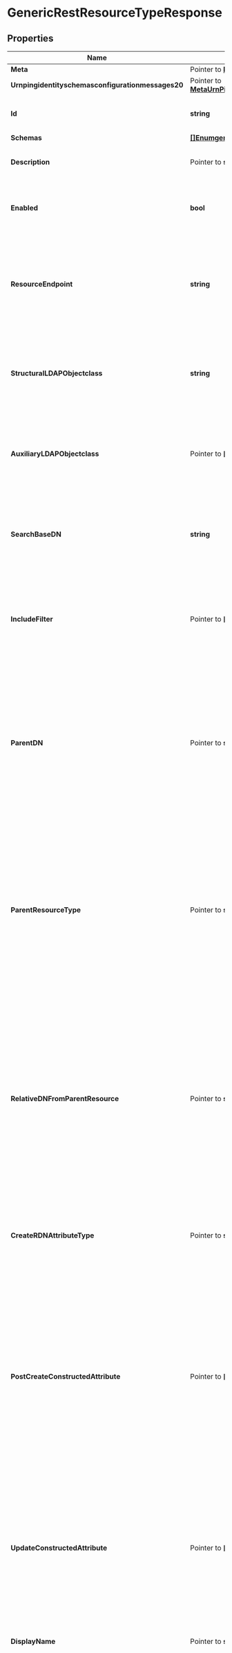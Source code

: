 # GenericRestResourceTypeResponse

## Properties

Name | Type | Description | Notes
------------ | ------------- | ------------- | -------------
**Meta** | Pointer to [**MetaMeta**](MetaMeta.md) |  | [optional] 
**Urnpingidentityschemasconfigurationmessages20** | Pointer to [**MetaUrnPingidentitySchemasConfigurationMessages20**](MetaUrnPingidentitySchemasConfigurationMessages20.md) |  | [optional] 
**Id** | **string** | Name of the REST Resource Type | 
**Schemas** | [**[]EnumgenericRestResourceTypeSchemaUrn**](EnumgenericRestResourceTypeSchemaUrn.md) |  | 
**Description** | Pointer to **string** | A description for this REST Resource Type | [optional] 
**Enabled** | **bool** | Indicates whether the REST Resource Type is enabled. | 
**ResourceEndpoint** | **string** | The HTTP addressable endpoint of this REST Resource Type relative to a REST API base URL. Do not include a leading &#39;/&#39;. | 
**StructuralLDAPObjectclass** | **string** | Specifies the LDAP structural object class that should be exposed by this REST Resource Type. | 
**AuxiliaryLDAPObjectclass** | Pointer to **[]string** | Specifies an auxiliary LDAP object class that should be exposed by this REST Resource Type. | [optional] 
**SearchBaseDN** | **string** | Specifies the base DN of the branch of the LDAP directory where resources of this type are located. | 
**IncludeFilter** | Pointer to **[]string** | The set of LDAP filters that define the LDAP entries that should be included in this REST Resource Type. | [optional] 
**ParentDN** | Pointer to **string** | Specifies the DN of the parent entry for new resources of this type, when a parent resource is not provided by the app. The parent DN must be at or below the search base of this resource type. | [optional] 
**ParentResourceType** | Pointer to **string** | Specifies the name of another resource type which may be a parent of new resources of this type. The search base DN of the parent resource type must be at or above the search base DN of this resource type. | [optional] 
**RelativeDNFromParentResource** | Pointer to **string** | Specifies a template for a relative DN from the parent resource which identifies the parent entry for a new resource of this type. If this property is not specified then new resources are created immediately below the parent resource or parent DN. | [optional] 
**CreateRDNAttributeType** | Pointer to **string** | Specifies the name or OID of the LDAP attribute type to be used as the RDN of new resources. | [optional] 
**PostCreateConstructedAttribute** | Pointer to **[]string** | Specifies an attribute whose values are to be constructed when a new resource is created. The values are only set at creation time. Subsequent modifications to attributes in the constructed attribute value-pattern are not propagated here. | [optional] 
**UpdateConstructedAttribute** | Pointer to **[]string** | Specifies an attribute whose values are to be constructed when a resource is updated. The constructed values replace any existing values of the attribute. | [optional] 
**DisplayName** | Pointer to **string** | A human readable display name for this REST Resource Type. | [optional] 
**SearchFilterPattern** | Pointer to **string** | Specifies the LDAP filter that should be used when searching for resources matching provided search text. All attribute types in the filter pattern referencing the search text must have a Delegated Admin Attribute definition. | [optional] 
**PrimaryDisplayAttributeType** | Pointer to **string** | Specifies the name or OID of the LDAP attribute type which is the primary display attribute. This attribute type must be in the search filter pattern and must have a Delegated Admin Attribute definition. | [optional] 
**DelegatedAdminSearchSizeLimit** | Pointer to **int32** | The maximum number of resources that may be returned from a search request. | [optional] 
**DelegatedAdminReportSizeLimit** | Pointer to **int32** | The maximum number of resources that may be included in a report. | [optional] 
**MembersColumnName** | Pointer to **string** | Specifies the name of the group member column that will be displayed in the Delegated Admin UI | [optional] 
**NonmembersColumnName** | Pointer to **string** | Specifies the name of the group nonmember column that will be displayed in the Delegated Admin UI | [optional] 

## Methods

### NewGenericRestResourceTypeResponse

`func NewGenericRestResourceTypeResponse(id string, schemas []EnumgenericRestResourceTypeSchemaUrn, enabled bool, resourceEndpoint string, structuralLDAPObjectclass string, searchBaseDN string, ) *GenericRestResourceTypeResponse`

NewGenericRestResourceTypeResponse instantiates a new GenericRestResourceTypeResponse object
This constructor will assign default values to properties that have it defined,
and makes sure properties required by API are set, but the set of arguments
will change when the set of required properties is changed

### NewGenericRestResourceTypeResponseWithDefaults

`func NewGenericRestResourceTypeResponseWithDefaults() *GenericRestResourceTypeResponse`

NewGenericRestResourceTypeResponseWithDefaults instantiates a new GenericRestResourceTypeResponse object
This constructor will only assign default values to properties that have it defined,
but it doesn't guarantee that properties required by API are set

### GetMeta

`func (o *GenericRestResourceTypeResponse) GetMeta() MetaMeta`

GetMeta returns the Meta field if non-nil, zero value otherwise.

### GetMetaOk

`func (o *GenericRestResourceTypeResponse) GetMetaOk() (*MetaMeta, bool)`

GetMetaOk returns a tuple with the Meta field if it's non-nil, zero value otherwise
and a boolean to check if the value has been set.

### SetMeta

`func (o *GenericRestResourceTypeResponse) SetMeta(v MetaMeta)`

SetMeta sets Meta field to given value.

### HasMeta

`func (o *GenericRestResourceTypeResponse) HasMeta() bool`

HasMeta returns a boolean if a field has been set.

### GetUrnpingidentityschemasconfigurationmessages20

`func (o *GenericRestResourceTypeResponse) GetUrnpingidentityschemasconfigurationmessages20() MetaUrnPingidentitySchemasConfigurationMessages20`

GetUrnpingidentityschemasconfigurationmessages20 returns the Urnpingidentityschemasconfigurationmessages20 field if non-nil, zero value otherwise.

### GetUrnpingidentityschemasconfigurationmessages20Ok

`func (o *GenericRestResourceTypeResponse) GetUrnpingidentityschemasconfigurationmessages20Ok() (*MetaUrnPingidentitySchemasConfigurationMessages20, bool)`

GetUrnpingidentityschemasconfigurationmessages20Ok returns a tuple with the Urnpingidentityschemasconfigurationmessages20 field if it's non-nil, zero value otherwise
and a boolean to check if the value has been set.

### SetUrnpingidentityschemasconfigurationmessages20

`func (o *GenericRestResourceTypeResponse) SetUrnpingidentityschemasconfigurationmessages20(v MetaUrnPingidentitySchemasConfigurationMessages20)`

SetUrnpingidentityschemasconfigurationmessages20 sets Urnpingidentityschemasconfigurationmessages20 field to given value.

### HasUrnpingidentityschemasconfigurationmessages20

`func (o *GenericRestResourceTypeResponse) HasUrnpingidentityschemasconfigurationmessages20() bool`

HasUrnpingidentityschemasconfigurationmessages20 returns a boolean if a field has been set.

### GetId

`func (o *GenericRestResourceTypeResponse) GetId() string`

GetId returns the Id field if non-nil, zero value otherwise.

### GetIdOk

`func (o *GenericRestResourceTypeResponse) GetIdOk() (*string, bool)`

GetIdOk returns a tuple with the Id field if it's non-nil, zero value otherwise
and a boolean to check if the value has been set.

### SetId

`func (o *GenericRestResourceTypeResponse) SetId(v string)`

SetId sets Id field to given value.


### GetSchemas

`func (o *GenericRestResourceTypeResponse) GetSchemas() []EnumgenericRestResourceTypeSchemaUrn`

GetSchemas returns the Schemas field if non-nil, zero value otherwise.

### GetSchemasOk

`func (o *GenericRestResourceTypeResponse) GetSchemasOk() (*[]EnumgenericRestResourceTypeSchemaUrn, bool)`

GetSchemasOk returns a tuple with the Schemas field if it's non-nil, zero value otherwise
and a boolean to check if the value has been set.

### SetSchemas

`func (o *GenericRestResourceTypeResponse) SetSchemas(v []EnumgenericRestResourceTypeSchemaUrn)`

SetSchemas sets Schemas field to given value.


### GetDescription

`func (o *GenericRestResourceTypeResponse) GetDescription() string`

GetDescription returns the Description field if non-nil, zero value otherwise.

### GetDescriptionOk

`func (o *GenericRestResourceTypeResponse) GetDescriptionOk() (*string, bool)`

GetDescriptionOk returns a tuple with the Description field if it's non-nil, zero value otherwise
and a boolean to check if the value has been set.

### SetDescription

`func (o *GenericRestResourceTypeResponse) SetDescription(v string)`

SetDescription sets Description field to given value.

### HasDescription

`func (o *GenericRestResourceTypeResponse) HasDescription() bool`

HasDescription returns a boolean if a field has been set.

### GetEnabled

`func (o *GenericRestResourceTypeResponse) GetEnabled() bool`

GetEnabled returns the Enabled field if non-nil, zero value otherwise.

### GetEnabledOk

`func (o *GenericRestResourceTypeResponse) GetEnabledOk() (*bool, bool)`

GetEnabledOk returns a tuple with the Enabled field if it's non-nil, zero value otherwise
and a boolean to check if the value has been set.

### SetEnabled

`func (o *GenericRestResourceTypeResponse) SetEnabled(v bool)`

SetEnabled sets Enabled field to given value.


### GetResourceEndpoint

`func (o *GenericRestResourceTypeResponse) GetResourceEndpoint() string`

GetResourceEndpoint returns the ResourceEndpoint field if non-nil, zero value otherwise.

### GetResourceEndpointOk

`func (o *GenericRestResourceTypeResponse) GetResourceEndpointOk() (*string, bool)`

GetResourceEndpointOk returns a tuple with the ResourceEndpoint field if it's non-nil, zero value otherwise
and a boolean to check if the value has been set.

### SetResourceEndpoint

`func (o *GenericRestResourceTypeResponse) SetResourceEndpoint(v string)`

SetResourceEndpoint sets ResourceEndpoint field to given value.


### GetStructuralLDAPObjectclass

`func (o *GenericRestResourceTypeResponse) GetStructuralLDAPObjectclass() string`

GetStructuralLDAPObjectclass returns the StructuralLDAPObjectclass field if non-nil, zero value otherwise.

### GetStructuralLDAPObjectclassOk

`func (o *GenericRestResourceTypeResponse) GetStructuralLDAPObjectclassOk() (*string, bool)`

GetStructuralLDAPObjectclassOk returns a tuple with the StructuralLDAPObjectclass field if it's non-nil, zero value otherwise
and a boolean to check if the value has been set.

### SetStructuralLDAPObjectclass

`func (o *GenericRestResourceTypeResponse) SetStructuralLDAPObjectclass(v string)`

SetStructuralLDAPObjectclass sets StructuralLDAPObjectclass field to given value.


### GetAuxiliaryLDAPObjectclass

`func (o *GenericRestResourceTypeResponse) GetAuxiliaryLDAPObjectclass() []string`

GetAuxiliaryLDAPObjectclass returns the AuxiliaryLDAPObjectclass field if non-nil, zero value otherwise.

### GetAuxiliaryLDAPObjectclassOk

`func (o *GenericRestResourceTypeResponse) GetAuxiliaryLDAPObjectclassOk() (*[]string, bool)`

GetAuxiliaryLDAPObjectclassOk returns a tuple with the AuxiliaryLDAPObjectclass field if it's non-nil, zero value otherwise
and a boolean to check if the value has been set.

### SetAuxiliaryLDAPObjectclass

`func (o *GenericRestResourceTypeResponse) SetAuxiliaryLDAPObjectclass(v []string)`

SetAuxiliaryLDAPObjectclass sets AuxiliaryLDAPObjectclass field to given value.

### HasAuxiliaryLDAPObjectclass

`func (o *GenericRestResourceTypeResponse) HasAuxiliaryLDAPObjectclass() bool`

HasAuxiliaryLDAPObjectclass returns a boolean if a field has been set.

### GetSearchBaseDN

`func (o *GenericRestResourceTypeResponse) GetSearchBaseDN() string`

GetSearchBaseDN returns the SearchBaseDN field if non-nil, zero value otherwise.

### GetSearchBaseDNOk

`func (o *GenericRestResourceTypeResponse) GetSearchBaseDNOk() (*string, bool)`

GetSearchBaseDNOk returns a tuple with the SearchBaseDN field if it's non-nil, zero value otherwise
and a boolean to check if the value has been set.

### SetSearchBaseDN

`func (o *GenericRestResourceTypeResponse) SetSearchBaseDN(v string)`

SetSearchBaseDN sets SearchBaseDN field to given value.


### GetIncludeFilter

`func (o *GenericRestResourceTypeResponse) GetIncludeFilter() []string`

GetIncludeFilter returns the IncludeFilter field if non-nil, zero value otherwise.

### GetIncludeFilterOk

`func (o *GenericRestResourceTypeResponse) GetIncludeFilterOk() (*[]string, bool)`

GetIncludeFilterOk returns a tuple with the IncludeFilter field if it's non-nil, zero value otherwise
and a boolean to check if the value has been set.

### SetIncludeFilter

`func (o *GenericRestResourceTypeResponse) SetIncludeFilter(v []string)`

SetIncludeFilter sets IncludeFilter field to given value.

### HasIncludeFilter

`func (o *GenericRestResourceTypeResponse) HasIncludeFilter() bool`

HasIncludeFilter returns a boolean if a field has been set.

### GetParentDN

`func (o *GenericRestResourceTypeResponse) GetParentDN() string`

GetParentDN returns the ParentDN field if non-nil, zero value otherwise.

### GetParentDNOk

`func (o *GenericRestResourceTypeResponse) GetParentDNOk() (*string, bool)`

GetParentDNOk returns a tuple with the ParentDN field if it's non-nil, zero value otherwise
and a boolean to check if the value has been set.

### SetParentDN

`func (o *GenericRestResourceTypeResponse) SetParentDN(v string)`

SetParentDN sets ParentDN field to given value.

### HasParentDN

`func (o *GenericRestResourceTypeResponse) HasParentDN() bool`

HasParentDN returns a boolean if a field has been set.

### GetParentResourceType

`func (o *GenericRestResourceTypeResponse) GetParentResourceType() string`

GetParentResourceType returns the ParentResourceType field if non-nil, zero value otherwise.

### GetParentResourceTypeOk

`func (o *GenericRestResourceTypeResponse) GetParentResourceTypeOk() (*string, bool)`

GetParentResourceTypeOk returns a tuple with the ParentResourceType field if it's non-nil, zero value otherwise
and a boolean to check if the value has been set.

### SetParentResourceType

`func (o *GenericRestResourceTypeResponse) SetParentResourceType(v string)`

SetParentResourceType sets ParentResourceType field to given value.

### HasParentResourceType

`func (o *GenericRestResourceTypeResponse) HasParentResourceType() bool`

HasParentResourceType returns a boolean if a field has been set.

### GetRelativeDNFromParentResource

`func (o *GenericRestResourceTypeResponse) GetRelativeDNFromParentResource() string`

GetRelativeDNFromParentResource returns the RelativeDNFromParentResource field if non-nil, zero value otherwise.

### GetRelativeDNFromParentResourceOk

`func (o *GenericRestResourceTypeResponse) GetRelativeDNFromParentResourceOk() (*string, bool)`

GetRelativeDNFromParentResourceOk returns a tuple with the RelativeDNFromParentResource field if it's non-nil, zero value otherwise
and a boolean to check if the value has been set.

### SetRelativeDNFromParentResource

`func (o *GenericRestResourceTypeResponse) SetRelativeDNFromParentResource(v string)`

SetRelativeDNFromParentResource sets RelativeDNFromParentResource field to given value.

### HasRelativeDNFromParentResource

`func (o *GenericRestResourceTypeResponse) HasRelativeDNFromParentResource() bool`

HasRelativeDNFromParentResource returns a boolean if a field has been set.

### GetCreateRDNAttributeType

`func (o *GenericRestResourceTypeResponse) GetCreateRDNAttributeType() string`

GetCreateRDNAttributeType returns the CreateRDNAttributeType field if non-nil, zero value otherwise.

### GetCreateRDNAttributeTypeOk

`func (o *GenericRestResourceTypeResponse) GetCreateRDNAttributeTypeOk() (*string, bool)`

GetCreateRDNAttributeTypeOk returns a tuple with the CreateRDNAttributeType field if it's non-nil, zero value otherwise
and a boolean to check if the value has been set.

### SetCreateRDNAttributeType

`func (o *GenericRestResourceTypeResponse) SetCreateRDNAttributeType(v string)`

SetCreateRDNAttributeType sets CreateRDNAttributeType field to given value.

### HasCreateRDNAttributeType

`func (o *GenericRestResourceTypeResponse) HasCreateRDNAttributeType() bool`

HasCreateRDNAttributeType returns a boolean if a field has been set.

### GetPostCreateConstructedAttribute

`func (o *GenericRestResourceTypeResponse) GetPostCreateConstructedAttribute() []string`

GetPostCreateConstructedAttribute returns the PostCreateConstructedAttribute field if non-nil, zero value otherwise.

### GetPostCreateConstructedAttributeOk

`func (o *GenericRestResourceTypeResponse) GetPostCreateConstructedAttributeOk() (*[]string, bool)`

GetPostCreateConstructedAttributeOk returns a tuple with the PostCreateConstructedAttribute field if it's non-nil, zero value otherwise
and a boolean to check if the value has been set.

### SetPostCreateConstructedAttribute

`func (o *GenericRestResourceTypeResponse) SetPostCreateConstructedAttribute(v []string)`

SetPostCreateConstructedAttribute sets PostCreateConstructedAttribute field to given value.

### HasPostCreateConstructedAttribute

`func (o *GenericRestResourceTypeResponse) HasPostCreateConstructedAttribute() bool`

HasPostCreateConstructedAttribute returns a boolean if a field has been set.

### GetUpdateConstructedAttribute

`func (o *GenericRestResourceTypeResponse) GetUpdateConstructedAttribute() []string`

GetUpdateConstructedAttribute returns the UpdateConstructedAttribute field if non-nil, zero value otherwise.

### GetUpdateConstructedAttributeOk

`func (o *GenericRestResourceTypeResponse) GetUpdateConstructedAttributeOk() (*[]string, bool)`

GetUpdateConstructedAttributeOk returns a tuple with the UpdateConstructedAttribute field if it's non-nil, zero value otherwise
and a boolean to check if the value has been set.

### SetUpdateConstructedAttribute

`func (o *GenericRestResourceTypeResponse) SetUpdateConstructedAttribute(v []string)`

SetUpdateConstructedAttribute sets UpdateConstructedAttribute field to given value.

### HasUpdateConstructedAttribute

`func (o *GenericRestResourceTypeResponse) HasUpdateConstructedAttribute() bool`

HasUpdateConstructedAttribute returns a boolean if a field has been set.

### GetDisplayName

`func (o *GenericRestResourceTypeResponse) GetDisplayName() string`

GetDisplayName returns the DisplayName field if non-nil, zero value otherwise.

### GetDisplayNameOk

`func (o *GenericRestResourceTypeResponse) GetDisplayNameOk() (*string, bool)`

GetDisplayNameOk returns a tuple with the DisplayName field if it's non-nil, zero value otherwise
and a boolean to check if the value has been set.

### SetDisplayName

`func (o *GenericRestResourceTypeResponse) SetDisplayName(v string)`

SetDisplayName sets DisplayName field to given value.

### HasDisplayName

`func (o *GenericRestResourceTypeResponse) HasDisplayName() bool`

HasDisplayName returns a boolean if a field has been set.

### GetSearchFilterPattern

`func (o *GenericRestResourceTypeResponse) GetSearchFilterPattern() string`

GetSearchFilterPattern returns the SearchFilterPattern field if non-nil, zero value otherwise.

### GetSearchFilterPatternOk

`func (o *GenericRestResourceTypeResponse) GetSearchFilterPatternOk() (*string, bool)`

GetSearchFilterPatternOk returns a tuple with the SearchFilterPattern field if it's non-nil, zero value otherwise
and a boolean to check if the value has been set.

### SetSearchFilterPattern

`func (o *GenericRestResourceTypeResponse) SetSearchFilterPattern(v string)`

SetSearchFilterPattern sets SearchFilterPattern field to given value.

### HasSearchFilterPattern

`func (o *GenericRestResourceTypeResponse) HasSearchFilterPattern() bool`

HasSearchFilterPattern returns a boolean if a field has been set.

### GetPrimaryDisplayAttributeType

`func (o *GenericRestResourceTypeResponse) GetPrimaryDisplayAttributeType() string`

GetPrimaryDisplayAttributeType returns the PrimaryDisplayAttributeType field if non-nil, zero value otherwise.

### GetPrimaryDisplayAttributeTypeOk

`func (o *GenericRestResourceTypeResponse) GetPrimaryDisplayAttributeTypeOk() (*string, bool)`

GetPrimaryDisplayAttributeTypeOk returns a tuple with the PrimaryDisplayAttributeType field if it's non-nil, zero value otherwise
and a boolean to check if the value has been set.

### SetPrimaryDisplayAttributeType

`func (o *GenericRestResourceTypeResponse) SetPrimaryDisplayAttributeType(v string)`

SetPrimaryDisplayAttributeType sets PrimaryDisplayAttributeType field to given value.

### HasPrimaryDisplayAttributeType

`func (o *GenericRestResourceTypeResponse) HasPrimaryDisplayAttributeType() bool`

HasPrimaryDisplayAttributeType returns a boolean if a field has been set.

### GetDelegatedAdminSearchSizeLimit

`func (o *GenericRestResourceTypeResponse) GetDelegatedAdminSearchSizeLimit() int32`

GetDelegatedAdminSearchSizeLimit returns the DelegatedAdminSearchSizeLimit field if non-nil, zero value otherwise.

### GetDelegatedAdminSearchSizeLimitOk

`func (o *GenericRestResourceTypeResponse) GetDelegatedAdminSearchSizeLimitOk() (*int32, bool)`

GetDelegatedAdminSearchSizeLimitOk returns a tuple with the DelegatedAdminSearchSizeLimit field if it's non-nil, zero value otherwise
and a boolean to check if the value has been set.

### SetDelegatedAdminSearchSizeLimit

`func (o *GenericRestResourceTypeResponse) SetDelegatedAdminSearchSizeLimit(v int32)`

SetDelegatedAdminSearchSizeLimit sets DelegatedAdminSearchSizeLimit field to given value.

### HasDelegatedAdminSearchSizeLimit

`func (o *GenericRestResourceTypeResponse) HasDelegatedAdminSearchSizeLimit() bool`

HasDelegatedAdminSearchSizeLimit returns a boolean if a field has been set.

### GetDelegatedAdminReportSizeLimit

`func (o *GenericRestResourceTypeResponse) GetDelegatedAdminReportSizeLimit() int32`

GetDelegatedAdminReportSizeLimit returns the DelegatedAdminReportSizeLimit field if non-nil, zero value otherwise.

### GetDelegatedAdminReportSizeLimitOk

`func (o *GenericRestResourceTypeResponse) GetDelegatedAdminReportSizeLimitOk() (*int32, bool)`

GetDelegatedAdminReportSizeLimitOk returns a tuple with the DelegatedAdminReportSizeLimit field if it's non-nil, zero value otherwise
and a boolean to check if the value has been set.

### SetDelegatedAdminReportSizeLimit

`func (o *GenericRestResourceTypeResponse) SetDelegatedAdminReportSizeLimit(v int32)`

SetDelegatedAdminReportSizeLimit sets DelegatedAdminReportSizeLimit field to given value.

### HasDelegatedAdminReportSizeLimit

`func (o *GenericRestResourceTypeResponse) HasDelegatedAdminReportSizeLimit() bool`

HasDelegatedAdminReportSizeLimit returns a boolean if a field has been set.

### GetMembersColumnName

`func (o *GenericRestResourceTypeResponse) GetMembersColumnName() string`

GetMembersColumnName returns the MembersColumnName field if non-nil, zero value otherwise.

### GetMembersColumnNameOk

`func (o *GenericRestResourceTypeResponse) GetMembersColumnNameOk() (*string, bool)`

GetMembersColumnNameOk returns a tuple with the MembersColumnName field if it's non-nil, zero value otherwise
and a boolean to check if the value has been set.

### SetMembersColumnName

`func (o *GenericRestResourceTypeResponse) SetMembersColumnName(v string)`

SetMembersColumnName sets MembersColumnName field to given value.

### HasMembersColumnName

`func (o *GenericRestResourceTypeResponse) HasMembersColumnName() bool`

HasMembersColumnName returns a boolean if a field has been set.

### GetNonmembersColumnName

`func (o *GenericRestResourceTypeResponse) GetNonmembersColumnName() string`

GetNonmembersColumnName returns the NonmembersColumnName field if non-nil, zero value otherwise.

### GetNonmembersColumnNameOk

`func (o *GenericRestResourceTypeResponse) GetNonmembersColumnNameOk() (*string, bool)`

GetNonmembersColumnNameOk returns a tuple with the NonmembersColumnName field if it's non-nil, zero value otherwise
and a boolean to check if the value has been set.

### SetNonmembersColumnName

`func (o *GenericRestResourceTypeResponse) SetNonmembersColumnName(v string)`

SetNonmembersColumnName sets NonmembersColumnName field to given value.

### HasNonmembersColumnName

`func (o *GenericRestResourceTypeResponse) HasNonmembersColumnName() bool`

HasNonmembersColumnName returns a boolean if a field has been set.


[[Back to Model list]](../README.md#documentation-for-models) [[Back to API list]](../README.md#documentation-for-api-endpoints) [[Back to README]](../README.md)


